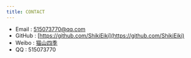 ```yaml
---
title: CONTACT
---
```


- Email : [515073770@qq.com](mailto:515073770@qq.com)
- GitHub : [https://github.com/ShikiEiki](https://github.com/ShikiEiki)
- Weibo : [猫山四季](http://weibo.com/fhshiki)
- QQ : 515073770